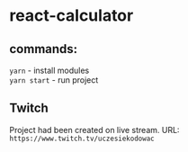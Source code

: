 # react-calculator

## commands:

`yarn` - install modules  
`yarn start` - run project  

## Twitch

Project had been created on live stream. URL: `https://www.twitch.tv/uczesiekodowac`